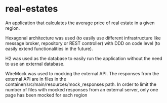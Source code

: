 # real-estates

An application that calculates the average price of real estate in a given region.

Hexagonal architecture was used (to easily use different infrastructure like message broker, 
repository or REST controller) with DDD on code level (to easily extend functionalities in the future).

H2 was used as the database to easily run the application without the need to use an external database.

WireMock was used to mocking the external API. 
The responses from the external API are in files in the container/src/main/resources/mock_responses path.
In order to limit the number of files with mocked responses from an external server, only one page has been mocked for each region

